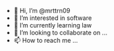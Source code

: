 - 👋 Hi, I’m @mrttrn09
- 👀 I’m interested in software
- 🌱 I’m currently learning law
- 💞️ I’m looking to collaborate on ...
- 📫 How to reach me ...

<!---
mrttrn09/mrttrn09 is a ✨ special ✨ repository because its `README.md` (this file) appears on your GitHub profile.
You can click the Preview link to take a look at your changes.
--->

